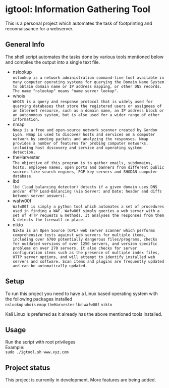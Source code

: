 # igtool: Information Gathering Tool
This is a personal project which automates the task of footprinting and reconnaissance for a webserver.

## General Info
The shell script automates the tasks done by various tools mentioned below and compiles the output into a single text file.

* nslookup  
`nslookup is a network administration command-line tool available in many computer operating systems for querying the Domain Name System to obtain domain name or IP address mapping, or other DNS records. The name "nslookup" means "name server lookup".`
* whois  
`WHOIS is a query and response protocol that is widely used for querying databases that store the registered users or assignees of an Internet resource, such as a domain name, an IP address block or an autonomous system, but is also used for a wider range of other information.`
* nmap  
 `Nmap is a free and open-source network scanner created by Gordon Lyon. Nmap is used to discover hosts and services on a computer network by sending packets and analyzing the responses. Nmap provides a number of features for probing computer networks, including host discovery and service and operating system detection.`
* theHarvester  
 `The objective of this program is to gather emails, subdomains, hosts, employee names, open ports and banners from different public sources like search engines, PGP key servers and SHODAN computer database.`
* lbd  
 `lbd (load balancing detector) detects if a given domain uses DNS and/or HTTP Load-Balancing (via Server: and Date: header and diffs between server answers).`
* wafw00f  
 `Wafw00f is simply a python tool which automates a set of procedures used in finding a WAF. Wafw00f simply queries a web server with a set of HTTP requests & methods. It analyses the responses from them & detects the firewall in place.`
* nikto  
 `Nikto is an Open Source (GPL) web server scanner which performs comprehensive tests against web servers for multiple items, including over 6700 potentially dangerous files/programs, checks for outdated versions of over 1250 servers, and version specific problems on over 270 servers. It also checks for server configuration items such as the presence of multiple index files, HTTP server options, and will attempt to identify installed web servers and software. Scan items and plugins are frequently updated and can be automatically updated.`

## Setup
To run this project you need to have a Linux based operating system with the following packages installed  
`nslookup`
`whois`
`nmap`
`theHarvester`
`lbd`
`wafw00f`
`nikto`

Kali Linux is preferred as it already has the above mentioned tools installed.

## Usage
Run the script with root privileges  
Example:    
`sudo ./igtool.sh www.xyz.com`

## Project status
This project is currently in development. More features are being added.
